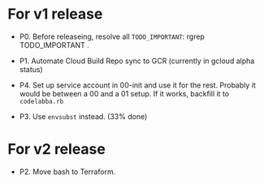 # For v1 release

* P0. Before releaseing, resolve all `TODO_IMPORTANT`: rgrep TODO_IMPORTANT .

* P1. Automate Cloud Build Repo sync to GCR (currently in gcloud alpha status)

* P4. Set up service account in 00-init and use it for the rest. Probably it would be between a 00 and a 01 setup.
      If it works, backfill it to `codelabba.rb`

* P3. Use `envsubst` instead. (33% done)


# For v2 release

* P2. Move bash to Terraform.
